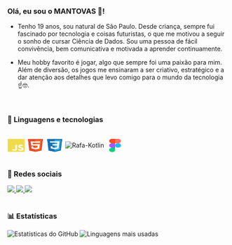 ### Olá, eu sou o MANTOVAS 🤠!
- Tenho 19 anos, sou natural de São Paulo. Desde criança, sempre fui fascinado por tecnologia e coisas futuristas, o que me motivou a seguir o sonho de cursar Ciência de Dados. Sou uma pessoa de fácil convivência, bem comunicativa e motivada a aprender continuamente.

- Meu hobby favorito é jogar, algo que sempre foi uma paixão para mim. Além de diversão, os jogos me ensinaram a ser criativo, estratégico e a dar atenção aos detalhes que levo comigo para o mundo da tecnologia ☝️🤓.
<br/>

### 🤖 Linguagens e tecnologias
<div style="display: inline_block"><br>
  <img align="center" alt="Rafa-Js" height="30" width="40" src="https://raw.githubusercontent.com/devicons/devicon/master/icons/javascript/javascript-plain.svg">
  <img align="center" alt="Rafa-HTML" height="30" width="40" src="https://raw.githubusercontent.com/devicons/devicon/master/icons/html5/html5-original.svg">
  <img align="center" alt="Rafa-CSS" height="30" width="40" src="https://raw.githubusercontent.com/devicons/devicon/master/icons/css3/css3-original.svg">
  <img align="center" alt="Rafa-Kotlin" height="30" width="40" src="https://cdn.jsdelivr.net/gh/devicons/devicon/icons/kotlin/kotlin-original.svg">
  <img align="center" alt="Rafa-Figma" height="30" width="40" src="https://raw.githubusercontent.com/devicons/devicon/master/icons/figma/figma-original.svg">
</div>

<br/>

### 📩 Redes sociais
<div>
  <a href="https://www.instagram.com/mantovaniii._/" target="_blank">
    <img src="https://img.shields.io/badge/-Instagram-%23E4405F?style=for-the-badge&logo=instagram&logoColor=white" target="_blank">
  </a>
  <a href="mailto:victormantovanibspb123@gmail.com">
    <img src="https://img.shields.io/badge/-Gmail-%23333?style=for-the-badge&logo=gmail&logoColor=white" target="_blank">
  </a>
  <a href="https://www.linkedin.com/in/victor-gon%C3%A7alves-mantovani-a1b25820a/" target="_blank">
    <img src="https://img.shields.io/badge/-LinkedIn-%230077B5?style=for-the-badge&logo=linkedin&logoColor=white" target="_blank">
  </a>
</div>

<br/>

### 📊 Estatísticas

<div>
  <img height="180em" src="https://github-readme-stats.vercel.app/api?username=VMantovaniKT&show_icons=true&theme=tokyonight&include_all_commits=true&token=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" alt="Estatísticas do GitHub"/>
  <img height="180em" src="https://github-readme-stats.vercel.app/api/top-langs/?username=VMantovaniKT&theme=tokyonight&layout=compact&custom_title=Tecnologias&langs_count=6" alt="Linguagens mais usadas"/>
</div>
